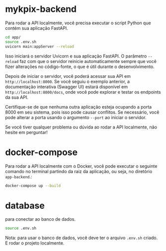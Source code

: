 # mykpix-backend

Para rodar a API localmente, você precisa executar o script Python que contém sua aplicação FastAPI.

```bash
cd app/
source .env.sh
uvicorn main:appServer --reload
```

Isso iniciará o servidor Uvicorn e sua aplicação FastAPI. O parâmetro `--reload` faz com que o servidor reinicie automaticamente sempre que você fizer alterações no código-fonte, o que é útil durante o desenvolvimento.

Depois de iniciar o servidor, você poderá acessar sua API em `http://localhost:8000`. Se você seguiu o exemplo anterior, a documentação interativa (Swagger UI) estará disponível em `http://localhost:8000/docs`, onde você pode explorar e testar os endpoints da sua API.

Certifique-se de que nenhuma outra aplicação esteja ocupando a porta 8000 em seu sistema, pois isso pode causar conflitos. Se necessário, você pode alterar a porta usando o argumento `--port` ao iniciar o servidor.

Se você tiver qualquer problema ou dúvida ao rodar a API localmente, não hesite em perguntar!

# docker-compose

Para rodar a API localmente com o Docker, você pode executar o seguinte comando no terminal partindo da raiz da aplicação, ou seja, no diretório `app-backend`.:

```bash
docker-compose up --build
```

# database

para conectar ao banco de dados.

```bash
source .env.sh
```

Nota: para usar o banco de dados, você deve ter o arquivo `.env.sh` criado. E rodar o projeto localmente.